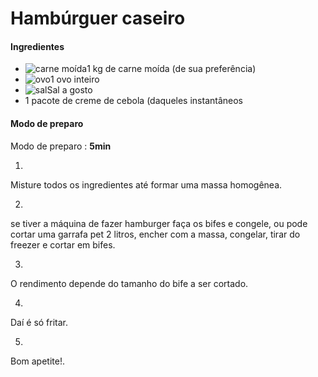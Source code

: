 # Hambúrguer caseiro

#### Ingredientes

- ![carne moída](https://static.itdg.com.br/images/40-40/fba0a97aca1a263c96a1bae3a08847e9/carne-moida.jpg)1 kg de carne moída (de sua preferência)
- ![ovo](https://static.itdg.com.br/images/40-40/94a20d33e2970191e1d4d1a48157f47b/ovo.jpg)1 ovo inteiro
- ![sal](https://static.itdg.com.br/images/40-40/a8c3c6135af458d29f463794aa32c2cf/sal.jpg)Sal a gosto
- 1 pacote de creme de cebola (daqueles instantâneos

#### Modo de preparo

Modo de preparo : **5min**

1. 
   
   Misture todos os ingredientes até formar uma massa homogênea.

2. 
   
   se tiver a máquina de fazer hamburger faça os bifes e congele, ou pode cortar uma garrafa pet 2 litros, encher com a massa, congelar, tirar do freezer e cortar em bifes.

3. 
   
   O rendimento depende do tamanho do bife a ser cortado.

4. 
   
   Daí é só fritar.

5. 
   
   Bom apetite!.
